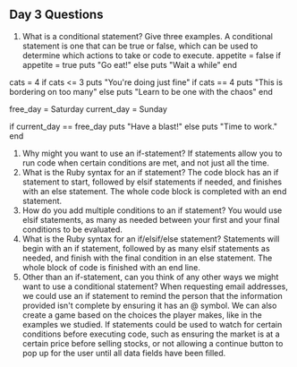## Day 3 Questions

1. What is a conditional statement? Give three examples.
  A conditional statement is one that can be true or false, which can be used to determine which actions to take or code to execute.
  appetite = false
  if appetite = true
    puts "Go eat!"
  else
    puts "Wait a while"
  end

  cats = 4
  if cats <= 3
    puts "You're doing just fine"
  if cats == 4
    puts "This is bordering on too many"
  else
    puts "Learn to be one with the chaos"
  end

  free_day = Saturday
  current_day = Sunday

  if current_day == free_day
    puts "Have a blast!"
  else
    puts "Time to work."
  end

1. Why might you want to use an if-statement?
  If statements allow you to run code when certain conditions are met, and not just all the time.
1. What is the Ruby syntax for an if statement?
The code block has an if statement to start, followed by elsif statements if needed, and finishes with an else statement. The whole code block is completed with an end statement.
1. How do you add multiple conditions to an if statement?
  You would use elsif statements, as many as needed between your first and your final conditions to be evaluated.
1. What is the Ruby syntax for an if/elsif/else statement?
  Statements will begin with an if statement, followed by as many elsif statements as needed, and finish with the final condition in an else statement. The whole block of code is finished with an end line.
1. Other than an if-statement, can you think of any other ways we might want to use a conditional statement?
  When requesting email addresses, we could use an if statement to remind the person that the information provided isn't complete by ensuring it has an @ symbol.
  We can also create a game based on the choices the player makes, like in the examples we studied.
  If statements could be used to watch for certain conditions before executing code, such as ensuring the market is at a certain price before selling stocks, or not allowing a continue button to pop up for the user until all data fields have been filled.
